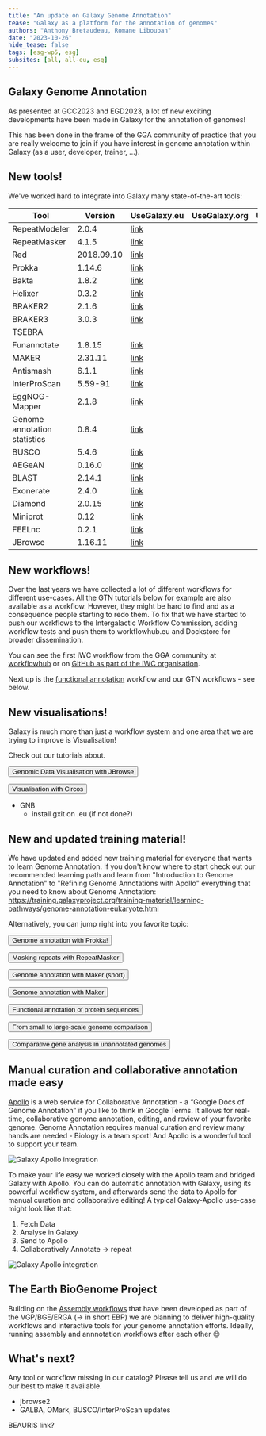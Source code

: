 ```yaml
---
title: "An update on Galaxy Genome Annotation"
tease: "Galaxy as a platform for the annotation of genomes"
authors: "Anthony Bretaudeau, Romane Libouban"
date: "2023-10-26"
hide_tease: false
tags: [esg-wp5, esg]
subsites: [all, all-eu, esg]
---
```


## Galaxy Genome Annotation

As presented at GCC2023 and EGD2023, a lot of new exciting developments have been made in Galaxy for the annotation of genomes!

This has been done in the frame of the GGA community of practice that you are really welcome to join if you have interest in genome annotation within Galaxy (as a user, developer, trainer, ...).

## New tools!

We've worked hard to integrate into Galaxy many state-of-the-art tools:

| Tool | Version | UseGalaxy.eu | UseGalaxy.org | UseGalaxy.org.au |
|---|---|---|---|---|
| RepeatModeler | 2.0.4 | [link](https://usegalaxy.eu/root?tool_id=toolshed.g2.bx.psu.edu/repos/csbl/repeatmodeler/repeatmodeler/2.0.4+galaxy1)  |  |  |
| RepeatMasker | 4.1.5 | [link](https://usegalaxy.eu/root?tool_id=toolshed.g2.bx.psu.edu/repos/bgruening/repeat_masker/repeatmasker_wrapper/4.1.5+galaxy0) |  |  |
| Red | 2018.09.10 | [link](https://usegalaxy.eu/root?tool_id=toolshed.g2.bx.psu.edu/repos/iuc/red/red/2018.09.10+galaxy1) |  |  |
| Prokka | 1.14.6 | [link](https://usegalaxy.eu/root?tool_id=toolshed.g2.bx.psu.edu/repos/crs4/prokka/prokka/1.14.6+galaxy1)  |  |  |
| Bakta | 1.8.2 | [link](https://usegalaxy.eu/root?tool_id=toolshed.g2.bx.psu.edu/repos/iuc/bakta/bakta/1.8.2+galaxy0) |  |  |
| Helixer | 0.3.2 | [link](https://usegalaxy.eu/root?tool_id=toolshed.g2.bx.psu.edu/repos/genouest/helixer/helixer/0.3.2) |  |  |
| BRAKER2 | 2.1.6 | [link](https://usegalaxy.eu/root?tool_id=toolshed.g2.bx.psu.edu/repos/genouest/braker/braker/2.1.6+galaxy0) |  |  |
| BRAKER3 | 3.0.3 | [link](https://usegalaxy.eu/root?tool_id=toolshed.g2.bx.psu.edu/repos/genouest/braker3/braker3/3.0.3+galaxy1) |  |  |
| TSEBRA |  |  |  |  |
| Funannotate | 1.8.15 | [link](https://usegalaxy.eu/root?tool_id=toolshed.g2.bx.psu.edu/repos/iuc/funannotate_predict/funannotate_predict/1.8.15+galaxy1) |  |  |
| MAKER | 2.31.11 | [link](https://usegalaxy.eu/root?tool_id=toolshed.g2.bx.psu.edu/repos/iuc/maker/maker/2.31.11+galaxy2) |  |  |
| Antismash | 6.1.1 | [link](https://usegalaxy.eu/root?tool_id=toolshed.g2.bx.psu.edu/repos/bgruening/antismash/antismash/6.1.1+galaxy1) |  |  |
| InterProScan | 5.59-91 | [link](https://usegalaxy.eu/root?tool_id=toolshed.g2.bx.psu.edu/repos/bgruening/interproscan/interproscan/5.59-91.0+galaxy3) |  |  |
| EggNOG-Mapper | 2.1.8 | [link](https://usegalaxy.eu/root?tool_id=toolshed.g2.bx.psu.edu/repos/galaxyp/eggnog_mapper/eggnog_mapper/2.1.8+galaxy4) |  |  |
| Genome annotation statistics | 0.8.4 | [link](https://usegalaxy.eu/root?tool_id=toolshed.g2.bx.psu.edu/repos/iuc/jcvi_gff_stats/jcvi_gff_stats/0.8.4) |  |  |
| BUSCO | 5.4.6 | [link](https://usegalaxy.eu/root?tool_id=toolshed.g2.bx.psu.edu/repos/iuc/busco/busco/5.4.6+galaxy0) |  |  |
| AEGeAN | 0.16.0 | [link](https://usegalaxy.eu/root?tool_id=toolshed.g2.bx.psu.edu/repos/iuc/aegean_parseval/aegean_parseval/0.16.0) |  |  |
| BLAST | 2.14.1 | [link](https://usegalaxy.eu/root?tool_id=toolshed.g2.bx.psu.edu/repos/devteam/ncbi_blast_plus/ncbi_blastn_wrapper/2.14.1+galaxy0) |  |  |
| Exonerate | 2.4.0 | [link](https://usegalaxy.eu/root?tool_id=toolshed.g2.bx.psu.edu/repos/iuc/exonerate/exonerate/2.4.0+galaxy2) |  |  |
| Diamond | 2.0.15 | [link](https://usegalaxy.eu/root?tool_id=toolshed.g2.bx.psu.edu/repos/bgruening/diamond/bg_diamond/2.0.15+galaxy0) |  |  |
| Miniprot | 0.12 | [link](https://usegalaxy.eu/root?tool_id=toolshed.g2.bx.psu.edu/repos/iuc/miniprot/miniprot/0.12+galaxy0) |  |  |
| FEELnc | 0.2.1  | [link](https://usegalaxy.eu/root?tool_id=toolshed.g2.bx.psu.edu/repos/iuc/feelnc/feelnc/0.2.1+galaxy0) |  |  |
| JBrowse | 1.16.11 | [link](https://usegalaxy.eu/root?tool_id=toolshed.g2.bx.psu.edu/repos/iuc/jbrowse/jbrowse/1.16.11+galaxy1) |  |  |

## New workflows!

Over the last years we have collected a lot of different workflows for different use-cases. All the GTN tutorials below for example are also
available as a workflow. However, they might be hard to find and as a consequence people starting to redo them. To fix that we
have started to push our workflows to the Intergalactic Workflow Commission, adding workflow tests and push them to workflowhub.eu and Dockstore for
broader dissemination.

You can see the first IWC workflow from the GGA community at [workflowhub](https://workflowhub.eu/workflows/575) or on [GitHub as part of the IWC organisation](https://github.com/iwc-workflows/repeatmasking).

Next up is the [functional annotation](https://github.com/galaxyproject/iwc/pull/228) workflow and our GTN workflows - see below.

## New visualisations!

Galaxy is much more than just a workflow system and one area that we are trying to improve is Visualisation!

Check out our tutorials about.

<a href="https://training.galaxyproject.org/training-material/topics/visualisation/tutorials/jbrowse/tutorial.html"><button type="button" class="btn btn-success">Genomic Data Visualisation with JBrowse</button></a>

<a href="https://training.galaxyproject.org/training-material/topics/visualisation/tutorials/circos/tutorial.html"><button type="button" class="btn btn-success">Visualisation with Circos</button></a>


- GNB
  - install gxit on .eu (if not done?)

## New and updated training material!

We have updated and added new training material for everyone that wants to learn Genome Annotation. If you don't know where to start check out our
recommended learning path and learn from "Introduction to Genome Annotation" to "Refining Genome Annotations with Apollo" everything that you need to know about Genome Annotation: https://training.galaxyproject.org/training-material/learning-pathways/genome-annotation-eukaryote.html

Alternatively, you can jump right into you favorite topic:

<a href="https://training.galaxyproject.org/training-material/topics/genome-annotation/tutorials/annotation-with-prokka/tutorial.html"><button type="button" class="btn btn-success">Genome annotation with Prokka!</button></a>

<a href="https://training.galaxyproject.org/training-material/topics/genome-annotation/tutorials/repeatmasker/tutorial.html"><button type="button" class="btn btn-success">Masking repeats with RepeatMasker</button></a>

<a href="https://training.galaxyproject.org/training-material/topics/genome-annotation/tutorials/funannotate/tutorial.html"><button type="button" class="btn btn-success">Genome annotation with Maker (short) </button></a>

<a href="https://training.galaxyproject.org/training-material/topics/genome-annotation/tutorials/annotation-with-maker/tutorial.html"><button type="button" class="btn btn-success">Genome annotation with Maker</button></a>

<a href="https://training.galaxyproject.org/training-material/topics/genome-annotation/tutorials/functional/tutorial.html"><button type="button" class="btn btn-success">Functional annotation of protein sequences</button></a>

<a href="https://training.galaxyproject.org/training-material/topics/genome-annotation/tutorials/hpc-for-lsgc/tutorial.html"><button type="button" class="btn btn-success">From small to large-scale genome comparison</button></a>

<a href="https://training.galaxyproject.org/training-material/topics/genome-annotation/tutorials/gene-centric/tutorial.html"><button type="button" class="btn btn-success">Comparative gene analysis in unannotated genomes</button></a>



## Manual curation and collaborative annotation made easy

[Apollo](https://genomearchitect.readthedocs.io/en/latest/) is a web service for Collaborative Annotation - a “Google Docs of Genome Annotation”
if you like to think in Google Terms. It allows for real-time, collaborative genome annotation, editing, and review of your favorite genome.
Genome Annotation requires manual curation and review many hands are needed -
Biology is a team sport! And Apollo is a wonderful tool to support your team.

![Galaxy Apollo integration](/assets/media/collaborative_editing.png)

To make your life easy we worked closely with the Apollo team and bridged Galaxy with Apollo.
You can do automatic annotation with Galaxy, using its powerful workflow system, and afterwards send
the data to Apollo for manual curation and collaborative editing! A typical Galaxy-Apollo use-case might look like that:

  1. Fetch Data
  2. Analyse in Galaxy
  3. Send to Apollo
  4. Collaboratively Annotate
  → repeat

![Galaxy Apollo integration](/assets/media/galaxy_apollo.png)


## The Earth BioGenome Project

Building on the [Assembly workflows](https://galaxyproject.org/projects/vgp/) that have been developed as part of the VGP/BGE/ERGA (→ in short EBP) we are planning to deliver high-quality workflows and interactive tools for your genome annotation efforts. Ideally, running assembly and annnotation workflows after each other 😊 

## What's next?

Any tool or workflow missing in our catalog? Please tell us and we will do our best to make it available.

- jbrowse2
- GALBA, OMark, BUSCO/InterProScan updates

BEAURIS link?
